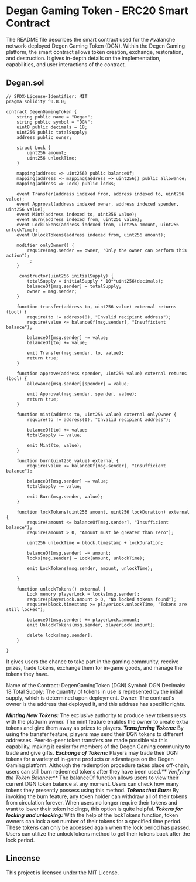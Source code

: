 # Degan Gaming Token - ERC20 Smart Contract

The README file describes the smart contract used for the Avalanche network-deployed Degen Gaming Token (DGN). Within the Degen Gaming platform, the smart contract allows token creation, exchange, restoration, and destruction. It gives in-depth details on the implementation, capabilities, and user interactions of the contract.

## Degan.sol

    // SPDX-License-Identifier: MIT
    pragma solidity ^0.8.0;
    
    contract DegenGamingToken {
        string public name = "Degan";
        string public symbol = "DGN";
        uint8 public decimals = 18;
        uint256 public totalSupply;
        address public owner;
    
        struct Lock {
            uint256 amount;
            uint256 unlockTime;
        }
        
        mapping(address => uint256) public balanceOf;
        mapping(address => mapping(address => uint256)) public allowance;
        mapping(address => Lock) public locks;
    
        event Transfer(address indexed from, address indexed to, uint256 value);
        event Approval(address indexed owner, address indexed spender, uint256 value);
        event Mint(address indexed to, uint256 value);
        event Burn(address indexed from, uint256 value);
        event LockTokens(address indexed from, uint256 amount, uint256 unlockTime);
        event UnlockTokens(address indexed from, uint256 amount);
    
        modifier onlyOwner() {
            require(msg.sender == owner, "Only the owner can perform this action");
            _;
        }
    
         constructor(uint256 initialSupply) {
            totalSupply = initialSupply * 10**uint256(decimals);
            balanceOf[msg.sender] = totalSupply;
            owner = msg.sender;
        }
    
        function transfer(address to, uint256 value) external returns (bool) {
            require(to != address(0), "Invalid recipient address");
            require(value <= balanceOf[msg.sender], "Insufficient balance");
            
            balanceOf[msg.sender] -= value;
            balanceOf[to] += value;
            
            emit Transfer(msg.sender, to, value);
            return true;
        }
        
        function approve(address spender, uint256 value) external returns (bool) {
            allowance[msg.sender][spender] = value;
            
            emit Approval(msg.sender, spender, value);
            return true;
        }
    
        function mint(address to, uint256 value) external onlyOwner {
            require(to != address(0), "Invalid recipient address");
            
            balanceOf[to] += value;
            totalSupply += value;
            
            emit Mint(to, value);
        }
    
        function burn(uint256 value) external {
            require(value <= balanceOf[msg.sender], "Insufficient balance");
            
            balanceOf[msg.sender] -= value;
            totalSupply -= value;
            
            emit Burn(msg.sender, value);
        }
    
        function lockTokens(uint256 amount, uint256 lockDuration) external {
            require(amount <= balanceOf[msg.sender], "Insufficient balance");
            require(amount > 0, "Amount must be greater than zero");
            
            uint256 unlockTime = block.timestamp + lockDuration;
            
            balanceOf[msg.sender] -= amount;
            locks[msg.sender] = Lock(amount, unlockTime);
            
            emit LockTokens(msg.sender, amount, unlockTime);
    
        }
    
        function unlockTokens() external {
            Lock memory playerLock = locks[msg.sender];
            require(playerLock.amount > 0, "No locked tokens found");
            require(block.timestamp >= playerLock.unlockTime, "Tokens are still locked");
    
            balanceOf[msg.sender] += playerLock.amount;
            emit UnlockTokens(msg.sender, playerLock.amount);
    
            delete locks[msg.sender];
        }
    
    }

It gives users the chance to take part in the gaming community, receive prizes, trade tokens, exchange them for in-game goods, and manage the tokens they have.

Name of the Contract: DegenGamingToken (DGN)
Symbol: DGN
Decimals: 18
Total Supply: The quantity of tokens in use is represented by the initial supply, which is determined upon deployment.
Owner: The contract's owner is the address that deployed it, and this address has specific rights.

_**Minting New Tokens:**_ The exclusive authority to produce new tokens rests with the platform owner. The mint feature enables the owner to create extra tokens and give them away as prizes to players. _**Transferring Tokens:**_ By using the transfer feature, players may send their DGN tokens to different addresses. Peer-to-peer token transfers are made possible via this capability, making it easier for members of the Degen Gaming community to trade and give gifts. _**Exchange of Tokens:**_ Players may trade their DGN tokens for a variety of in-game products or advantages on the Degen Gaming platform. Although the redemption procedure takes place off-chain, users can still burn redeemed tokens after they have been used._** Verifying the Token Balance:**_ The balanceOf function allows users to view their current DGN token balance at any moment. Users can check how many tokens they presently possess using this method. _**Tokens that Burn:**_ By invoking the burn feature, any token holder can withdraw all of their tokens from circulation forever. When users no longer require their tokens and want to lower their token holdings, this option is quite helpful. _**Tokens for locking and unlocking:**_ With the help of the lockTokens function, token owners can lock a set number of their tokens for a specified time period. These tokens can only be accessed again when the lock period has passed. Users can utilize the unlockTokens method to get their tokens back after the lock period.


## Lincense

This project is licensed under the MIT License.




